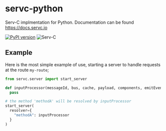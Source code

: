 # servc-python

Serv-C implmentation for Python. Documentation can be found https://docs.servc.io

[![PyPI version](https://badge.fury.io/py/servc.svg)](https://badge.fury.io/py/servc)
![Serv-C](https://git.yusufali.ca/serv-c/servc-python/actions/workflows/servc.yml/badge.svg)

## Example

Here is the most simple example of use, starting a server to handle requests at the route `my-route`;

```python
from servc.server import start_server

def inputProcessor(messageId, bus, cache, payload, components, emitEvent):
  pass

# the method 'methodA' will be resolved by inputProcessor
start_server(
  resolver={
    "methodA": inputProcessor
  }
)
```
